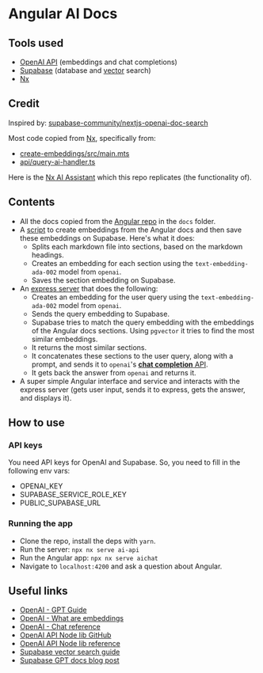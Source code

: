 # Angular AI Docs

## Tools used

- [OpenAI API](https://platform.openai.com/docs/api-reference) (embeddings and chat completions)
- [Supabase](https://supabase.com/) (database and [vector](https://supabase.com/vector) search)
- [Nx](https://nx.dev/)

## Credit

Inspired by: [supabase-community/nextjs-openai-doc-search](https://github.com/supabase-community/nextjs-openai-doc-search)

Most code copied from [Nx](https://github.com/nrwl/nx), specifically from:

- [create-embeddings/src/main.mts](https://github.com/nrwl/nx/blob/master/tools/documentation/create-embeddings/src/main.mts)
- [api/query-ai-handler.ts](https://github.com/nrwl/nx/blob/master/nx-dev/nx-dev/pages/api/query-ai-handler.ts)

Here is the [Nx AI Assistant](https://nx.dev/ai-chat) which this repo replicates (the functionality of).

## Contents

- All the docs copied from the [Angular repo](https://github.com/angular/angular) in the `docs` folder.
- A [script](documentation/create-embeddings/src/main.mts) to create embeddings from the Angular docs and then save these embeddings on Supabase. Here's what it does:
  - Splits each markdown file into sections, based on the markdown headings.
  - Creates an embedding for each section using the `text-embedding-ada-002` model from `openai`.
  - Saves the section embedding on Supabase.
- An [express server](apps/ai-api/src/main.ts) that does the following:
  - Creates an embedding for the user query using the `text-embedding-ada-002` model from `openai`.
  - Sends the query embedding to Supabase.
  - Supabase tries to match the query embedding with the embeddings of the Angular docs sections. Using `pgvector` it tries to find the most similar embeddings.
  - It returns the most similar sections.
  - It concatenates these sections to the user query, along with a prompt, and sends it to `openai`'s [**chat completion** API](https://platform.openai.com/docs/guides/gpt/chat-completions-api).
  - It gets back the answer from `openai` and returns it.
- A super simple Angular interface and service and interacts with the express server (gets user input, sends it to express, gets the answer, and displays it).

## How to use

### API keys

You need API keys for OpenAI and Supabase. So, you need to fill in the following env vars:

- OPENAI_KEY
- SUPABASE_SERVICE_ROLE_KEY
- PUBLIC_SUPABASE_URL

### Running the app

- Clone the repo, install the deps with `yarn`.
- Run the server: `npx nx serve ai-api`
- Run the Angular app: `npx nx serve aichat`
- Navigate to `localhost:4200` and ask a question about Angular.

## Useful links

- [OpenAI - GPT Guide](https://platform.openai.com/docs/guides/gpt)
- [OpenAI - What are embeddings](https://platform.openai.com/docs/guides/embeddings/what-are-embeddings)
- [OpenAI - Chat reference](https://platform.openai.com/docs/api-reference/chat)
- [OpenAI API Node lib GitHub](https://github.com/openai/openai-node)
- [OpenAI API Node lib reference](https://platform.openai.com/docs/libraries/node-js-library)
- [Supabase vector search guide](https://supabase.com/docs/guides/ai/examples/nextjs-vector-search)
- [Supabase GPT docs blog post](https://supabase.com/blog/chatgpt-supabase-docs)
